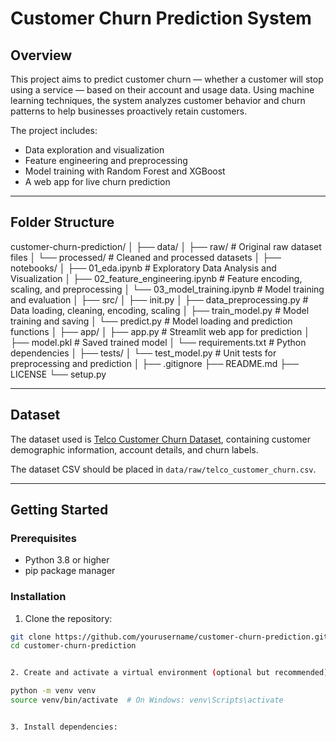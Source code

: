 # Customer Churn Prediction System

## Overview

This project aims to predict customer churn — whether a customer will stop using a service — based on their account and usage data. Using machine learning techniques, the system analyzes customer behavior and churn patterns to help businesses proactively retain customers.

The project includes:
- Data exploration and visualization
- Feature engineering and preprocessing
- Model training with Random Forest and XGBoost
- A web app for live churn prediction

---

## Folder Structure

customer-churn-prediction/
│
├── data/
│ ├── raw/ # Original raw dataset files
│ └── processed/ # Cleaned and processed datasets
│
├── notebooks/
│ ├── 01_eda.ipynb # Exploratory Data Analysis and Visualization
│ ├── 02_feature_engineering.ipynb # Feature encoding, scaling, and preprocessing
│ └── 03_model_training.ipynb # Model training and evaluation
│
├── src/
│ ├── init.py
│ ├── data_preprocessing.py # Data loading, cleaning, encoding, scaling
│ ├── train_model.py # Model training and saving
│ └── predict.py # Model loading and prediction functions
│
├── app/
│ ├── app.py # Streamlit web app for prediction
│ ├── model.pkl # Saved trained model
│ └── requirements.txt # Python dependencies
│
├── tests/
│ └── test_model.py # Unit tests for preprocessing and prediction
│
├── .gitignore
├── README.md
├── LICENSE
└── setup.py



---

## Dataset

The dataset used is [Telco Customer Churn Dataset](https://www.kaggle.com/blastchar/telco-customer-churn), containing customer demographic information, account details, and churn labels.

The dataset CSV should be placed in `data/raw/telco_customer_churn.csv`.

---

## Getting Started

### Prerequisites

- Python 3.8 or higher
- pip package manager

### Installation

1. Clone the repository:

```bash
git clone https://github.com/yourusername/customer-churn-prediction.git
cd customer-churn-prediction


2. Create and activate a virtual environment (optional but recommended):

python -m venv venv
source venv/bin/activate  # On Windows: venv\Scripts\activate


3. Install dependencies: